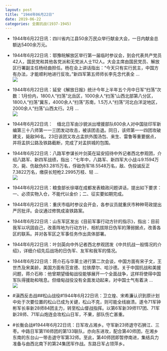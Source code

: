 ```yaml
---
layout: post
title: "1944年06月22日"
date: 2019-06-22
categories: 全面抗战(1937-1945)
---
```


<meta name="referrer" content="no-referrer" />

- 1944年6月22日讯：四川省内江县50余万民众举行献金大会，一日内献金总额达5400余万元。 

- 1944年6月22日讯：鄂豫皖解放区举行第一届临时参议会，到会代表共产党员42人，国民党和其他各党派和无党派人士112人。大会主席由国民党员、解放区行署副主任杨经曲担任。杨在会上讲话指出：“今天只有实行民主，中国方有办法，才能顺利地进行反攻。”新四军第五师师长李先念代表全 ... <br/><img src="https://wx2.sinaimg.cn/large/aca367d8ly1g4aakoboiyj20c80bxwem.jpg" />

- 1944年6月22日讯：延安《解放日报》统计今年上半年五个月中日军“扫荡”次数：1月份内，1800人“扫荡”北岳区，1000余人“扫荡”山西北部第八分区，1800人“扫荡”冀东，4000余人“扫荡”苏南，1.5万人“扫荡”河北白洋淀地区，2000余人“扫荡”山西太行。2月 ... <br/><img src="https://wx1.sinaimg.cn/large/aca367d8ly1g4a8upbnhjj20c80gs0t4.jpg" />

- 1944年6月22日讯：　缅北日军由沙貌派出增援部队600余人对中国驻印军新编第三十八师第一一三团发动攻击，被该团击退。同日，该师第一一四团攻破建支，毙敌96名。23日该团又攻占孟拱外围汤包、来生、雷鲁等重要据点，并将孟拱公路及铁路截断，完成了对孟拱城的包围。 

- 1944年6月22日讯：八路军参谋长叶剑英在延安招待中外记者西北参观团，介绍八路军、新四军战绩，指出：“七年中，八路军、新四军大小战斗9.1594万次，毙、伤敌伪83.2815万名，俘敌伪军18.5548万名，敌、伪投诚反正7.3822万名，缴获长短枪2.2995万枝、轻 ... <br/><img src="https://wx2.sinaimg.cn/large/aca367d8ly1g4a5d4jdfij20c80lnaap.jpg" />

- 1944年6月22日讯：粮食部长徐堪在成都发表粮政问题讲话，提出如下要求：一、必须实物入仓，不能代以金价；二、征实要如期完成。 

- 1944年6月22日讯：重庆市临时参议会开会，各参议员就重庆市种种苛政提出严厉批评。会议通过修筑成渝铁路案。 

- 1944年6月22日讯：山东军区发出《目前军事行动方针的指示》，指出：目前我军以巩固自己，改善阵地为行动方针，相机拔除日伪军的薄弱据点，改善各区的联系。并对各军区之军事任务作出具体部署。 

- 1944年6月22日讯：叶剑英向中外记者西北参观团发《中共抗战一般情况的介绍》，详细介绍先后战场的日伪军、友军和我军的情况。 

- 1944年6月22日讯：蒋介石与华莱士进行第二次会谈，中国方面有宋子文，王世杰及宋美龄，美国方面有范宣德、拉铁摩尔、哈沙德。关于中国抗战和美援问题，蒋介石称：他曾期望缅甸战役能够展开一个全面战争，这样将使得中国军队得援助和喘息。但缅甸战役没有全面发动起来，对中国士气有着决 ... <br/><img src="https://wx1.sinaimg.cn/large/aca367d8ly1g49rhvj4fzj20c80dv0sx.jpg" />

- #滇西反击战##松山战役#1944年6月22日讯：卫立煌、宋希濂认识到原计划中处于次要位置的松山已成为关键，松山不克，则可能全线崩溃。遂令71军钟彬军长率新28师84团主力，转至松山督战指挥。以第6军新39师117团、71军新28师、71军山炮连会攻松山日军，不果，部队伤亡甚重。 

- #长衡会战#1944年6月22日讯：日军攻占湘乡。守军新23师退守石狮江、三枣。中路日军第116师团的第133联队，亦向东进攻，配合第40师团，在湘乡东南的东台山一带击退守军第32师。至此，第40师团即暂停南进，集结兵力准备与由西北南下的第24集团军作战。东路日军占领萍乡。 

